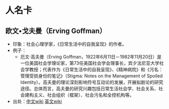 # 人名卡

## 欧文•戈夫曼（Erving Goffman）
* 印象：社会心理学家，《日常生活中的自我呈现》的作者。
* 例子：
	* 厄文·高夫曼（Erving Goffman，1922年6月11日－1982年11月20日）是一位美国社会学理论家，第73任美国社会学会理事长，宾夕法尼亚大学社会学教授；代表作为《日常生活中的自我呈现》、《精神病院》和《污名：管理受损身份的笔记》（Stigma: Notes on the Management of Spoiled Identity）。高夫曼的理论深刻影响符号互动论的发展，开展拟剧论的研究途径。总体而言，高夫曼的研究兴趣包括日常生活社会学、社会关系、社会建构主义、社会组织（框架）、社会污名和全控机构等。
* 出处：[中文wiki](https://zh.wikipedia.org/wiki/%E5%8E%84%E6%96%87%C2%B7%E9%AB%98%E5%A4%AB%E6%9B%BC) [英文wiki](https://en.wikipedia.org/wiki/Erving_Goffmas)


